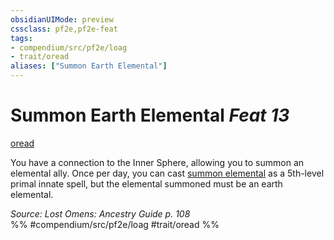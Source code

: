 ```yaml
---
obsidianUIMode: preview
cssclass: pf2e,pf2e-feat
tags:
- compendium/src/pf2e/loag
- trait/oread
aliases: ["Summon Earth Elemental"]
---
```

# Summon Earth Elemental  *Feat 13*  
[oread](rules/traits/oread-b2.md "Oread Ancestry & Heritage Trait")  


You have a connection to the Inner Sphere, allowing you to summon an elemental ally. Once per day, you can cast [summon elemental](compendium/spells/summon-elemental.md) as a 5th-level primal innate spell, but the elemental summoned must be an earth elemental.

*Source: Lost Omens: Ancestry Guide p. 108*  
%% #compendium/src/pf2e/loag #trait/oread %%